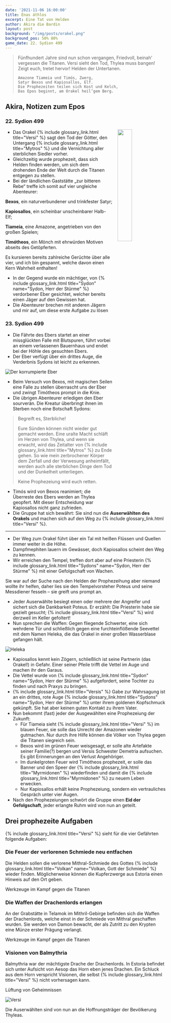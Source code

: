 ```yaml
---
date: '2021-11-06 16:00:00'
title: Énas áthlos
excerpt: Eine Tat von Helden
author: Akira die Bardin
layout: post
background: "/img/posts/orakel.png"
background_pos: 50% 80%
game_date: 22. Sydion 499
---
```


<div class="rhyme">
  <blockquote>
    Fünfhundert Jahre sind nun schon vergangen,
    Friedvoll, beinah’ vergessen die Titanen.
    Versi sieht den Tod, Thylea muss bangen!
    Zeigt euch, tretet hervor! Helden der Untertanen.

    Amazone Tiameia und Timós, Zwerg,
    Satyr Bexos und Kapiosallos, Elf.
    Die Prophezeiten teilen sich Kost und Kelch,
    Das Epos beginnt, am Orakel heil’gem Berg.
  </blockquote>
</div>

## Akira, Notizen zum Epos

### 22. Sydion 499

<img
  src='/img/portraits/akira_low_res.png'
  style='width:30%;
         float:right;
         margin-left: 1rem;
         margin-bottom: 1rem;'/>

* Das Orakel {% include glossary_link.html title="Versi" %} sagt den Tod der Götter, den Untergang {% include glossary_link.html title="Mytros" %} und die Vernichtung aller sterblichen Siedler vorher.
* Gleichzeitig wurde prophezeit, dass sich Helden finden werden, um sich dem drohenden Ende der Welt durch die Titanen entgegen zu stellen.
* Bei der ländlichen Gaststätte „zur bitteren Rebe“ treffe ich somit auf vier ungleiche Abenteurer:

**Bexos**, ein naturverbundener und trinkfester Satyr;

**Kapiosallos**, ein scheinbar unscheinbarer Halb-Elf;

**Tiameia**, eine Amazone, angetrieben von den großen Spielen;

**Timótheos**, ein Mönch mit ehrwürden Motiven abseits des Getöpferten.

Es kursieren bereits zahlreiche Gerüchte über alle vier, und ich bin gespannt, welche davon einen Kern Wahrheit enthalten!

* In der Gegend wurde ein mächtiger, von {% include glossary_link.html title="Sydon" name="Sydon, Herr der Stürme" %} verdorbener Eber gesichtet, welcher bereits einen Jäger auf den Gewissen hat.
* Die Abenteurer brechen mit anderen Jägern und mir auf, um diese erste Aufgabe zu lösen

### 23. Sydion 499

* Die Fährte des Ebers startet an einer missglückten Falle mit Blutspuren, führt vorbei an einem verlassenen Bauernhaus und endet bei der Höhle des gesuchten Ebers.
* Der Eber verfügt über ein drittes Auge, die Verderbnis Sydons ist leicht zu erkennen.

![Der korrumpierte Eber](/img/posts/eber_low_res.png)

* Beim Versuch von Bexos, mit magischen Seilen eine Falle zu stellen überrascht uns der Eber und zwingt Timótheos prompt in die Knie.
* Die übrigen Abenteurer erledigen den Eber sourverän. Die Kreatur überbringt ihnen im Sterben noch eine Botschaft Sydons:

> Begreift es, Sterbliche!
>
> Eure Sünden können nicht wieder gut gemacht werden.  Eine uralte Macht schläft
> im Herzen von Thylea, und wenn sie erwacht, wird das Zeitalter von {% include glossary_link.html title="Mytros" %}
> zu Ende gehen. So wie mein zerbrochener Körper dem Zerfall und der Verwesung
> anheimfällt, werden auch alle sterblichen Dinge dem Tod und der Dunkelheit
> unterliegen.
>
> Keine Prophezeiung wird euch retten.

* Timós wird von Bexos reanimiert; die Überreste des Ebers werden an Thylea geopfert. Mit dieser Entscheidung war Kapiosallos nicht ganz zufrieden.
* Die Gruppe hat sich bewährt: Sie sind nun die **Auserwählten des Orakels** und machen sich auf den Weg zu {% include glossary_link.html title="Versi" %}.

---

* Der Weg zum Orakel führt über ein Tal mit heißen Flüssen und Quellen immer weiter in die Höhe.
* Dampfmephiten lauern im Gewässer, doch Kapiosallos scheint den Weg zu kennen.
* Wir erreichen den Tempel, treffen dort aber auf eine Priesterin {% include glossary_link.html title="Sydons" name="Sydon, Herr der Stürme" %} mit einer Gefolgschaft von Wachen.

Sie war auf der Suche nach den Helden der Prophezeihung aber niemand wollte ihr helfen, daher lies sie den Tempelvorsteher Poteus und seine Messdiener fesseln – sie greift uns prompt an.

* Jeder Auserwählte besiegt einen oder mehrere der Angreifer und sichert sich die Dankbarkeit Poteus. Er erzählt: Die Priesterin habe sie gezielt gesucht; {% include glossary_link.html title="Versi" %} wird derzweil im Keller gefoltert!
* Nun sprechen die Waffen: Gegen fliegende Schwerter, eine sich wehrdene Tür und schließlich gegen eine furchteinflößende Seevettel mit dem Namen Heleka, die das Orakel in einer großen Wasserblase gefangen hält.

![Heleka](/img/posts/heleka_low_res.png)

* Kapiosallos kennt kein Zögern, schließlich ist seine Partnerin (das Orakel!) in Gefahr. Einer seiner Pfeile trifft die Vettel im Auge und machen ihr den Garaus.
* Die Vettel wurde von {% include glossary_link.html title="Sydon" name="Sydon, Herr der Stürme" %} aufgefordert, seine Tochter zu finden und nach Praxys zu bringen.
* {% include glossary_link.html title="Versis" %} Gabe zur Wahrsagung ist an ein drittes, rote Auge {% include glossary_link.html title="Sydons" name="Sydon, Herr der Stürme" %} unter ihrem goldenen Kopfschmuck gekünpft. Sie hat aber keinen guten Kontakt zu ihrem Vater.
* Nun bekommt (fast) jeder der Ausgewählten eine Prophezeiung der Zukunft:
  * Für Tiameia sieht {% include glossary_link.html title="Versi" %} im blauen Feuer, sie solle das Unrecht der Amazonen wieder gutmachen. Nur durch ihre Hilfe können die Völker von Thylea gegen die Titanen siegreich sein.
  * Bexos wird im grünen Feuer weisgesagt, er solle alte Artefakte seiner Familie(?) bergen und Versis Schwester Demetria aufsuchen. Es gibt Erinnerungen an den Verlust Angehöriger.
  * Im dunkelgroten Feuer wird Timótheos prophezeit, er solle das Banner und den Speer der {% include glossary_link.html title="Myrmidonen" %} wiederfinden und damit die {% include glossary_link.html title="Myrmidonen" %} zu neuem Leben erwecken.
  * Nur Kapiosallos erhält keine Prophezeiung, sondern ein vertrauliches Gespräch unter vier Augen.
* Nach den Prophezeiungen schwört die Gruppe einen **Eid der Gefolgschaft**, jeder erlangte Ruhm wird von nun an geteilt.

## Drei prophezeite Aufgaben

{% include glossary_link.html title="Versi" %} sieht für die vier Gefährten folgende Aufgaben:

<div class="infobox quest">
  <h3>Die Feuer der verlorenen Schmiede neu entfachen</h3>
  <p>Die Helden sollen die verlorene Mithral-Schmiede des Gottes {% include glossary_link.html title="Volkan" name="Volkan, Gott der Schmiede" %} wieder finden.
  Möglicherweise können die Kupferzwerge aus Estoria einen Hinweis auf den Ort geben.</p>
  <p class="reward">Werkzeuge im Kampf gegen die Titanen</p>
</div>

<div class="infobox quest">
  <h3>Die Waffen der Drachenlords erlangen</h3>
  <p>An der Grabstätte in Telamok im Mithril-Gebirge befinden sich die Waffen der Drachenlords, welche einst in der Schmiede von Mithral geschaffen wurden.
  Sie werden von Damon bewacht, der als Zutritt zu den Krypten eine Münze erster Prägung verlangt.</p>
  <p class="reward">Werkzeuge im Kampf gegen die Titanen</p>
</div>

<div class="infobox quest">
  <h3>Visionen von Balmythria</h3>
  <p>Balmythria war der mächtigste Drache der Drachenlords.
  In Estoria befindet sich unter Aufsicht von Aesop das Horn eben jenes Drachen.
  Ein Schluck aus dem Horn verspricht Visionen, die selbst {% include glossary_link.html title="Versi" %} nicht vorhersagen kann.</p>
  <p class="reward">Lüftung von Geheimnissen</p>
</div>

![Versi](/img/posts/versi.jpg)

Die Auserwählten sind von nun an die Hoffnungsträger der Bevölkerung Thyleas.

